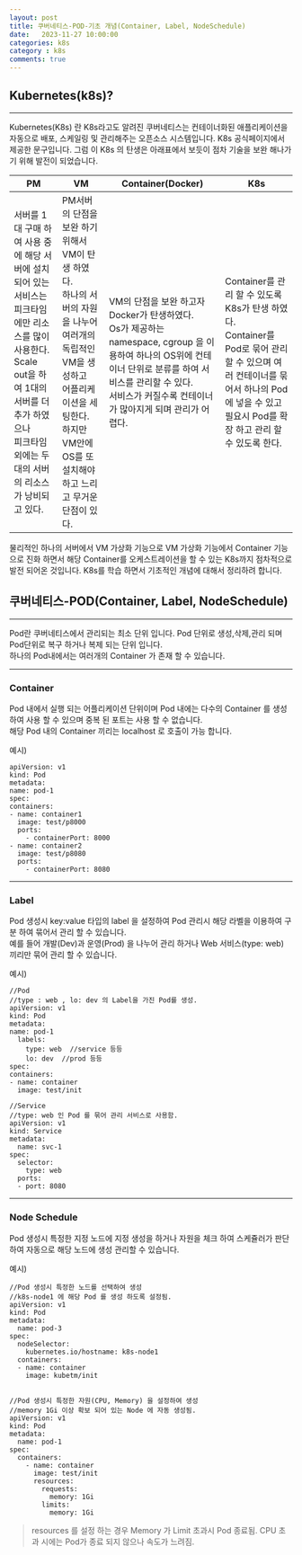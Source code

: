 ```yaml
---
layout: post
title: 쿠버네티스-POD-기초 개념(Container, Label, NodeSchedule)
date:   2023-11-27 10:00:00
categories: k8s
category : k8s
comments: true 
---
```


## Kubernetes(k8s)?

---

Kubernetes(K8s) 란 K8s라고도 알려진 쿠버네티스는 컨테이너화된 애플리케이션을 자동으로 배포, 스케일링 및 관리해주는 오픈소스 시스템입니다.
K8s 공식페이지에서 제공한 문구입니다. 그럼 이 K8s 의 탄생은 아래표에서 보듯이 점차 기술을 보완 해나가기 위해 발전이 되었습니다.

| PM                                                                                                                                     | VM                                                                                                                              | Container(Docker)                                                                                                                                  | K8s                                                                                                                                   |
|----------------------------------------------------------------------------------------------------------------------------------------|---------------------------------------------------------------------------------------------------------------------------------|----------------------------------------------------------------------------------------------------------------------------------------------------|---------------------------------------------------------------------------------------------------------------------------------------|
| 서버를 1대 구매 하여 사용 중에 해당 서버에 설치되어 있는 서비스는<br/> 피크타임에만 리소스를 많이 사용한다.<br/>Scale out을 하여 1대의 서버를 더 추가 하였으나<br/> 피크타임외에는 두대의 서버의 리소스가 낭비되고 있다. | PM서버의 단점을 보완 하기 위해서 VM이 탄생 하였다.<br/> 하나의 서버의 자원을 나누어 여러개의 독립적인 VM을 생성하고<br/>어플리케이션을 세팅한다. 하지만 VM안에 OS를 또 설치해야하고 느리고 무거운 단점이 있다. | VM의 단점을 보완 하고자 Docker가 탄생하였다.<br/> Os가 제공하는 namespace, cgroup 을 이용하여 하나의 OS위에 컨테이너 단위로 분류를 하여 서비스를 관리할 수 있다.<br/> 서비스가 커질수록 컨테이너가 많아지게 되며 관리가 어렵다. | Container를 관리 할 수 있도록 K8s가 탄생 하였다.<br/> Container를 Pod로 묶어 관리 할 수 있으며 여러 컨테이너를 묶어서 하나의 Pod에 넣을 수 있고<br/>필요시 Pod를 확장 하고 관리 할 수 있도록 한다. |

물리적인 하나의 서버에서 VM 가상화 기능으로 VM 가상화 기능에서 Container 기능으로 진화 하면서 해당 Container를 오케스트레이션을 할 수 있는 K8s까지 점차적으로 발전 되어온 것입니다.
K8s를 학습 하면서 기초적인 개념에 대해서 정리하려 합니다.

## 쿠버네티스-POD(Container, Label, NodeSchedule)

---

Pod란 쿠버네티스에서 관리되는 최소 단위 입니다. Pod 단위로 생성,삭제,관리 되며 Pod단위로 복구 하거나 복제 되는 단위 입니다.  
하나의 Pod내에서는 여러개의 Container 가 존재 할 수 있습니다.

---
### Container
Pod 내에서 실행 되는 어플리케이션 단위이며 Pod 내에는 다수의 Container 를 생성 하여 사용 할 수 있으며 중복 된 포트는 사용 할 수 없습니다.    
해당 Pod 내의 Container 끼리는 localhost 로 호출이 가능 합니다.

예시)
```text
apiVersion: v1
kind: Pod
metadata:
name: pod-1
spec:
containers:
- name: container1
  image: test/p8000
  ports:
    - containerPort: 8000
- name: container2
  image: test/p8080
  ports:
    - containerPort: 8080
```

---
### Label

Pod 생성시 key:value 타입의 label 을 설정하여 Pod 관리시 해당 라벨을 이용하여 구분 하여 묶어서 관리 할 수 있습니다.  
예를 들어 개발(Dev)과 운영(Prod) 을 나누어 관리 하거나 Web 서비스(type: web) 끼리만 묶어 관리 할 수 있습니다.

예시)
```text
//Pod
//type : web , lo: dev 의 Label을 가진 Pod를 생성.
apiVersion: v1
kind: Pod
metadata:
name: pod-1
  labels:
    type: web  //service 등등
    lo: dev  //prod 등등
spec:
containers:
- name: container
  image: test/init
  
//Service
//type: web 인 Pod 를 묶어 관리 서비스로 사용함.
apiVersion: v1
kind: Service
metadata:
  name: svc-1
spec:
  selector:
    type: web
  ports:
  - port: 8080
```

---
### Node Schedule

Pod 생성시 특정한 지정 노드에 지정 생성을 하거나 자원을 체크 하여 스케쥴러가 판단하여 자동으로 해당 노드에 생성 관리할 수 있습니다.

예시)
```text
//Pod 생성시 특정한 노드를 선택하여 생성
//k8s-node1 에 해당 Pod 를 생성 하도록 설정됨.
apiVersion: v1
kind: Pod
metadata:
  name: pod-3
spec:
  nodeSelector:
    kubernetes.io/hostname: k8s-node1
  containers:
  - name: container
    image: kubetm/init


//Pod 생성시 특정한 자원(CPU, Memory) 을 설정하여 생성
//memory 1Gi 이상 확보 되어 있는 Node 에 자동 생성됨.
apiVersion: v1
kind: Pod
metadata:
  name: pod-1
spec:
  containers:
    - name: container
      image: test/init
      resources:
        requests:
          memory: 1Gi
        limits:
          memory: 1Gi
```

> resources 를 설정 하는 경우 Memory 가 Limit 초과시 Pod 종료됨. CPU 초과 시에는 Pod가 종료 되지 않으나 속도가 느려짐.
